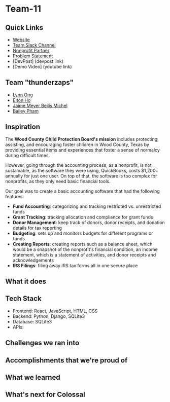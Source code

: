 # Team-11

## Quick Links
- [Website]()
- [Team Slack Channel](https://opportunity-hack.slack.com/app_redirect?channel=thunderzaps)
- [Nonprofit Partner](https://ohack.dev/nonprofit/zE1C00uBEd7lzgzvyLXJ)
- [Problem Statement](https://ohack.dev/project/96CirjFsmZlwa5UXa7ne)
- [DevPost] (devpost link)
- [Demo Video] (youtube link)

## Team "thunderzaps"
- [Lynn Ong](https://github.com/lynnlo)
- [Elton Ho](https://github.com/Elton-Ho)
- [Jaime Meyer Beilis Michel](https://github.com/cloudbongee)
- [Bailey Pham](https://github.com/bailispam)

## Inspiration
The **Wood County Child Protection Board's mission** includes protecting, assisting, and encouraging foster children in Wood County, Texas 
by providing essential items and experiences that foster a sense of normalcy during difficult times.

However, going through the accounting process, as a nonprofit, is not sustainable, as the software they were using, QuickBooks, costs $1,200+ 
annually for just one user. On top of that, the software is too complex for nonprofits, as they only need basic financial tools.

Our goal was to create a basic accounting software that had the following features:
- **Fund Accounting**: categorizing and tracking restricted vs. unrestricted funds
- **Grant Tracking**: tracking allocation and compliance for grant funds
- **Donor Management**: keep track of donors, donor receipts, and donation details for tax reporting
- **Budgeting**: sets up and monitors budgets for different programs or funds
- **Creating Reports**: creating reports such as a balance sheet, which would be a snapshot of the nonprofit's financial condition, an income statement, which is a statement of activities, and donor receipts and acknowledgements
- **IRS Filings**: filing away IRS tax forms all in one secure place

## What it does

## Tech Stack
- Frontend: React, JavaScript, HTML, CSS
- Backend: Python, Django, SQLite3
- Database: SQLite3
- APIs: 
<!-- Add/modify as needed -->

## Challenges we ran into

## Accomplishments that we're proud of

## What we learned

## What's next for Colossal
